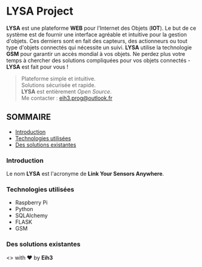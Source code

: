 # LYSA Project

**LYSA** est une plateforme **WEB** pour l'Internet des Objets (**IOT**). Le but de ce système est de fournir une interface agréable et intuitive pour la gestion d'objets. Ces derniers sont en fait des capteurs, des actionneurs ou tout type d'objets connectés qui nécessite un suivi. **LYSA** utilise la technologie **GSM** pour garantir un accès mondial à vos objets. Ne perdez plus votre temps à chercher des solutions compliquées pour vos objets connectés - **LYSA** est fait pour vous !

> Plateforme simple et intuitive.  
> Solutions sécurisée et rapide.  
> **LYSA** est entièrement *Open Source*.               
> Me contacter : eih3.prog@outlook.fr


## SOMMAIRE

- [Introduction](#introduction)
- [Technologies utilisées](#technologies-utilisées)
- [Des solutions existantes](#des-solutions-existantes)


### Introduction

Le nom **LYSA** est l'acronyme de **Link Your Sensors Anywhere**.


### Technologies utilisées

- Raspberry Pi
- Python
- SQLAlchemy
- FLASK
- GSM

### Des solutions existantes



<> with ❤ by **Eih3**